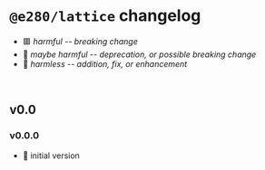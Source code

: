 
# `@e280/lattice` changelog

- 🟥 *harmful -- breaking change*
- 🔶 *maybe harmful -- deprecation, or possible breaking change*
- 🍏 *harmless -- addition, fix, or enhancement*

<br/>

## v0.0

### v0.0.0
- 🍏 initial version

